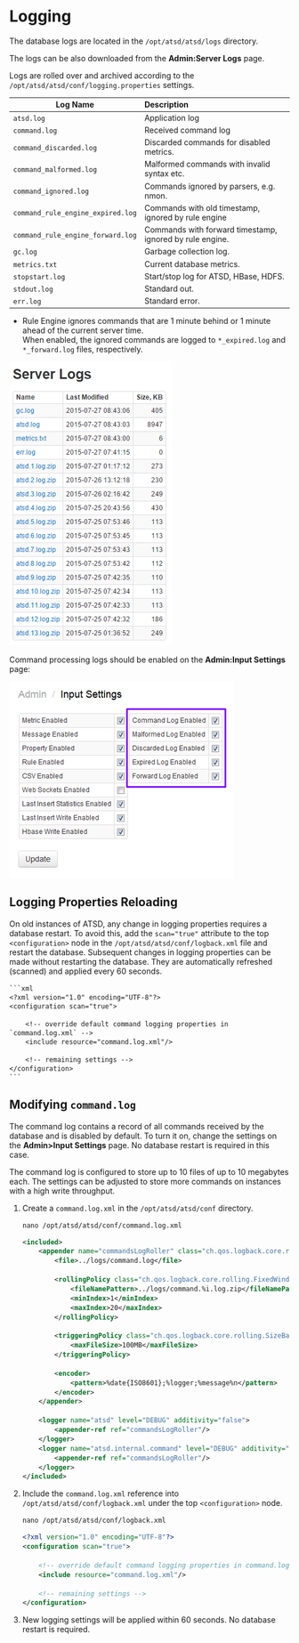 # Logging

The database logs are located in the `/opt/atsd/atsd/logs` directory.

The logs can be also downloaded from the **Admin:Server Logs** page.

Logs are rolled over and archived according to the `/opt/atsd/atsd/conf/logging.properties` settings.

|**Log Name**|**Description**|
|---|:---|
|`atsd.log`|Application log|
|`command.log`|Received command log|
|`command_discarded.log`|Discarded commands for disabled metrics.|
|`command_malformed.log`|Malformed commands with invalid syntax etc.| 
|`command_ignored.log`|Commands ignored by parsers, e.g. nmon. |
|`command_rule_engine_expired.log`|Commands with old timestamp, ignored by rule engine|
|`command_rule_engine_forward.log`|Commands with forward timestamp, ignored by rule engine.|
|`gc.log`|Garbage collection log.|
|`metrics.txt`|Current database metrics.|
|`stopstart.log`|Start/stop log for ATSD, HBase, HDFS.|
|`stdout.log`|Standard out.|
|`err.log`|Standard error.|

* Rule Engine ignores commands that are 1 minute behind or 1 minute ahead of the current server time.<br>When enabled, the ignored commands are logged to `*_expired.log` and `*_forward.log` files, respectively.

![server logs](images/server_logs_atsd.png "server_logs_atsd")

Command processing logs should be enabled on the **Admin:Input Settings** page:

![](server-logs-command-files.png)

## Logging Properties Reloading

On old instances of ATSD, any change in logging properties requires a database restart. To avoid this, add the `scan="true"` attribute to the top `<configuration>` node in the `/opt/atsd/atsd/conf/logback.xml` file and restart the database. Subsequent changes in logging properties can be made without restarting the database. They are automatically refreshed (scanned) and applied every 60 seconds.

    ```xml
    <?xml version="1.0" encoding="UTF-8"?>
    <configuration scan="true">
	
		<!-- override default command logging properties in `command.log.xml` -->
        <include resource="command.log.xml"/>
		
		<!-- remaining settings -->
    </configuration>
    ```

## Modifying `command.log`

The command log contains a record of all commands received by the database and is disabled by default. To turn it on, change the settings on the **Admin>Input Settings** page. No database restart is required in this case.

The command log is configured to store up to 10 files of up to 10 megabytes each.  The settings can be adjusted to store more commands on instances with a high write throughput.

1. Create a `command.log.xml` in the `/opt/atsd/atsd/conf` directory.

    ```
    nano /opt/atsd/atsd/conf/command.log.xml
    ```
    
    ```xml
    <included>
        <appender name="commandsLogRoller" class="ch.qos.logback.core.rolling.RollingFileAppender">
            <file>../logs/command.log</file>
    
            <rollingPolicy class="ch.qos.logback.core.rolling.FixedWindowRollingPolicy">
                <fileNamePattern>../logs/command.%i.log.zip</fileNamePattern>
                <minIndex>1</minIndex>
                <maxIndex>20</maxIndex>
            </rollingPolicy>
    
            <triggeringPolicy class="ch.qos.logback.core.rolling.SizeBasedTriggeringPolicy">
                <maxFileSize>100MB</maxFileSize>
            </triggeringPolicy>
    
            <encoder>
                <pattern>%date{ISO8601};%logger;%message%n</pattern>
            </encoder>
        </appender>
    
        <logger name="atsd" level="DEBUG" additivity="false">
			<appender-ref ref="commandsLogRoller"/>
		</logger>
        <logger name="atsd.internal.command" level="DEBUG" additivity="false">
			<appender-ref ref="commandsLogRoller"/>
		</logger>
    </included>
    ```

2. Include the `command.log.xml` reference into `/opt/atsd/atsd/conf/logback.xml` under the top `<configuration>` node.

    ```
    nano /opt/atsd/atsd/conf/logback.xml
    ```
    
    ```xml
    <?xml version="1.0" encoding="UTF-8"?>
    <configuration scan="true">
	
		<!-- override default command logging properties in command.log.xml -->
        <include resource="command.log.xml"/>
		
		<!-- remaining settings -->
    </configuration>
    ```
	
3. New logging settings will be applied within 60 seconds. No database restart is required.
